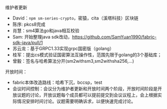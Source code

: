 维护者更新
- David：`npm sm-series-crypto`，密猿，cita（溪塔科技）区块链
- 陈序: pkcs8完成
- 肖慧：sm4算法go和java相互校验
- Sam: 开始整理java sdk改动，https://github.com/SamYuan1990/fabric-sdk-java/pull/1
- 苏云龙：基于GRPC1.33实现grpc国密版（golang）
- 桂军：提出cs模式验证国密算法互操作性，范围先限于golang的3个基础库；
- 曾毅：签名与哈希算法分开(sm2withsm3,sm2withsha256,...)

开放时间：
- fabric本体改造路线：哈希下沉，bccsp，test
- 会议时间控制：会议分为维护者更新和开放时间两个阶段，开放时间阶段是开放议题的讨论，开放议题每个成员都可以提前提交到会议议程上，会上根据实际情况安排时间讨论。议题需要明确诉求，以便快速完成讨论。

